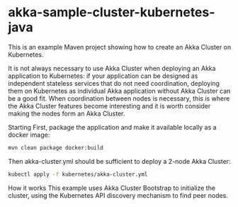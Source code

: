 # akka-sample-cluster-kubernetes-java

This is an example Maven project showing how to create an Akka Cluster on Kubernetes.

It is not always necessary to use Akka Cluster when deploying an Akka application to Kubernetes: if your application can be designed as independent stateless services that do not need coordination, deploying them on Kubernetes as individual Akka application without Akka Cluster can be a good fit. When coordination between nodes is necessary, this is where the Akka Cluster features become interesting and it is worth consider making the nodes form an Akka Cluster.

Starting
First, package the application and make it available locally as a docker image:

```bash
mvn clean package docker:build
```

Then akka-cluster.yml should be sufficient to deploy a 2-node Akka Cluster:

```bash
kubectl apply -f kubernetes/akka-cluster.yml
```

How it works
This example uses Akka Cluster Bootstrap to initialize the cluster, using the Kubernetes API discovery mechanism to find peer nodes.